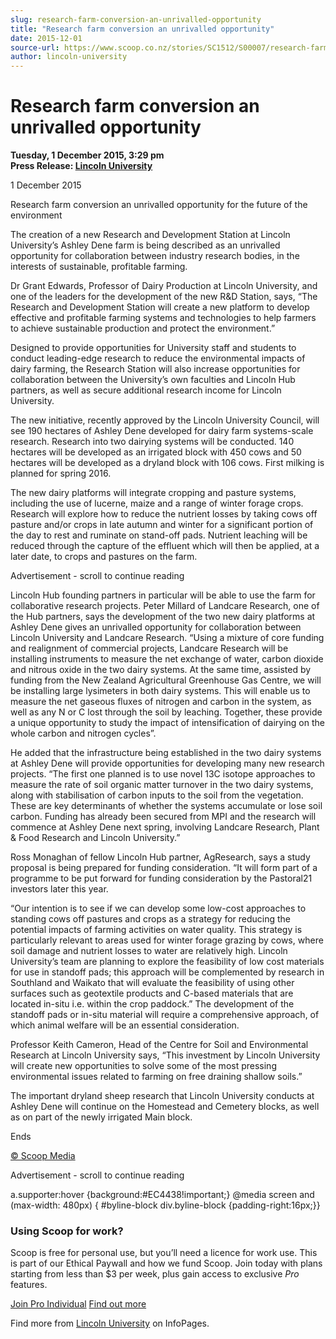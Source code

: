 ```yaml
---
slug: research-farm-conversion-an-unrivalled-opportunity
title: "Research farm conversion an unrivalled opportunity"
date: 2015-12-01
source-url: https://www.scoop.co.nz/stories/SC1512/S00007/research-farm-conversion-an-unrivalled-opportunity.htm
author: lincoln-university
---
```

Research farm conversion an unrivalled opportunity
==================================================

**Tuesday, 1 December 2015, 3:29 pm**  
**Press Release: [Lincoln University](https://info.scoop.co.nz/Lincoln_University)**

1 December 2015

  
Research farm conversion an unrivalled opportunity for the future of the environment  

  
The creation of a new Research and Development Station at Lincoln University’s Ashley Dene farm is being described as an unrivalled opportunity for collaboration between industry research bodies, in the interests of sustainable, profitable farming.

Dr Grant Edwards, Professor of Dairy Production at Lincoln University, and one of the leaders for the development of the new R&D Station, says, “The Research and Development Station will create a new platform to develop effective and profitable farming systems and technologies to help farmers to achieve sustainable production and protect the environment.”

Designed to provide opportunities for University staff and students to conduct leading-edge research to reduce the environmental impacts of dairy farming, the Research Station will also increase opportunities for collaboration between the University’s own faculties and Lincoln Hub partners, as well as secure additional research income for Lincoln University.

The new initiative, recently approved by the Lincoln University Council, will see 190 hectares of Ashley Dene developed for dairy farm systems-scale research. Research into two dairying systems will be conducted. 140 hectares will be developed as an irrigated block with 450 cows and 50 hectares will be developed as a dryland block with 106 cows. First milking is planned for spring 2016.

The new dairy platforms will integrate cropping and pasture systems, including the use of lucerne, maize and a range of winter forage crops. Research will explore how to reduce the nutrient losses by taking cows off pasture and/or crops in late autumn and winter for a significant portion of the day to rest and ruminate on stand-off pads. Nutrient leaching will be reduced through the capture of the effluent which will then be applied, at a later date, to crops and pastures on the farm.

Advertisement - scroll to continue reading





Lincoln Hub founding partners in particular will be able to use the farm for collaborative research projects. Peter Millard of Landcare Research, one of the Hub partners, says the development of the two new dairy platforms at Ashley Dene gives an unrivalled opportunity for collaboration between Lincoln University and Landcare Research. “Using a mixture of core funding and realignment of commercial projects, Landcare Research will be installing instruments to measure the net exchange of water, carbon dioxide and nitrous oxide in the two dairy systems. At the same time, assisted by funding from the New Zealand Agricultural Greenhouse Gas Centre, we will be installing large lysimeters in both dairy systems. This will enable us to measure the net gaseous fluxes of nitrogen and carbon in the system, as well as any N or C lost through the soil by leaching. Together, these provide a unique opportunity to study the impact of intensification of dairying on the whole carbon and nitrogen cycles”.

He added that the infrastructure being established in the two dairy systems at Ashley Dene will provide opportunities for developing many new research projects. “The first one planned is to use novel 13C isotope approaches to measure the rate of soil organic matter turnover in the two dairy systems, along with stabilisation of carbon inputs to the soil from the vegetation. These are key determinants of whether the systems accumulate or lose soil carbon. Funding has already been secured from MPI and the research will commence at Ashley Dene next spring, involving Landcare Research, Plant & Food Research and Lincoln University.”

Ross Monaghan of fellow Lincoln Hub partner, AgResearch, says a study proposal is being prepared for funding consideration. “It will form part of a programme to be put forward for funding consideration by the Pastoral21 investors later this year.

“Our intention is to see if we can develop some low-cost approaches to standing cows off pastures and crops as a strategy for reducing the potential impacts of farming activities on water quality. This strategy is particularly relevant to areas used for winter forage grazing by cows, where soil damage and nutrient losses to water are relatively high. Lincoln University’s team are planning to explore the feasibility of low cost materials for use in standoff pads; this approach will be complemented by research in Southland and Waikato that will evaluate the feasibility of using other surfaces such as geotextile products and C-based materials that are located in-situ i.e. within the crop paddock.” The development of the standoff pads or in-situ material will require a comprehensive approach, of which animal welfare will be an essential consideration.

Professor Keith Cameron, Head of the Centre for Soil and Environmental Research at Lincoln University says, “This investment by Lincoln University will create new opportunities to solve some of the most pressing environmental issues related to farming on free draining shallow soils.”

The important dryland sheep research that Lincoln University conducts at Ashley Dene will continue on the Homestead and Cemetery blocks, as well as on part of the newly irrigated Main block.

Ends

[© Scoop Media](http://www.scoop.co.nz/about/terms.html)  

Advertisement - scroll to continue reading



a.supporter:hover {background:#EC4438!important;} @media screen and (max-width: 480px) { #byline-block div.byline-block {padding-right:16px;}}

### Using Scoop for work?

Scoop is free for personal use, but you’ll need a licence for work use. This is part of our Ethical Paywall and how we fund Scoop. Join today with plans starting from less than $3 per week, plus gain access to exclusive _Pro_ features.  
  
[Join Pro Individual](https://pro.scoop.co.nz/Individual/?from=ProIn24) [Find out more](https://pro.scoop.co.nz/using-scoop-for-work/?from=ProIn24)

Find more from [Lincoln University](https://info.scoop.co.nz/Lincoln_University) on InfoPages.